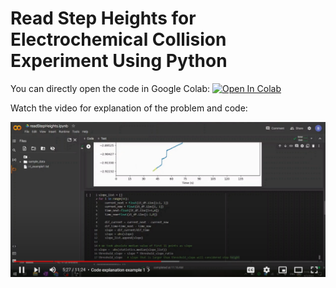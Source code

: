 # Read Step Heights for Electrochemical Collision Experiment Using Python
You can directly open the code in Google Colab: [![Open In Colab](https://colab.research.google.com/assets/colab-badge.svg)](https://colab.research.google.com/github/Boika-Lab/read-step-heights/blob/main/readStepHeights.ipynb)

Watch the video for explanation of the problem and code: 
<p><a href="https://youtu.be/BABJj7U0BAU"><img src=images/thumbnail.png width="750"></a></p>
